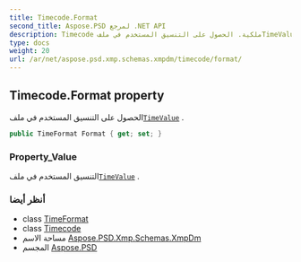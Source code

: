 ```yaml
---
title: Timecode.Format
second_title: Aspose.PSD لمرجع .NET API
description: Timecode ملكية. الحصول على التنسيق المستخدم في ملفTimeValue .
type: docs
weight: 20
url: /ar/net/aspose.psd.xmp.schemas.xmpdm/timecode/format/
---
```

## Timecode.Format property

الحصول على التنسيق المستخدم في ملف[`TimeValue`](../timevalue/) .

```csharp
public TimeFormat Format { get; set; }
```

### Property_Value

التنسيق المستخدم في ملف[`TimeValue`](../timevalue/) .

### أنظر أيضا

* class [TimeFormat](../../timeformat/)
* class [Timecode](../)
* مساحة الاسم [Aspose.PSD.Xmp.Schemas.XmpDm](../../timecode/)
* المجسم [Aspose.PSD](../../../)


